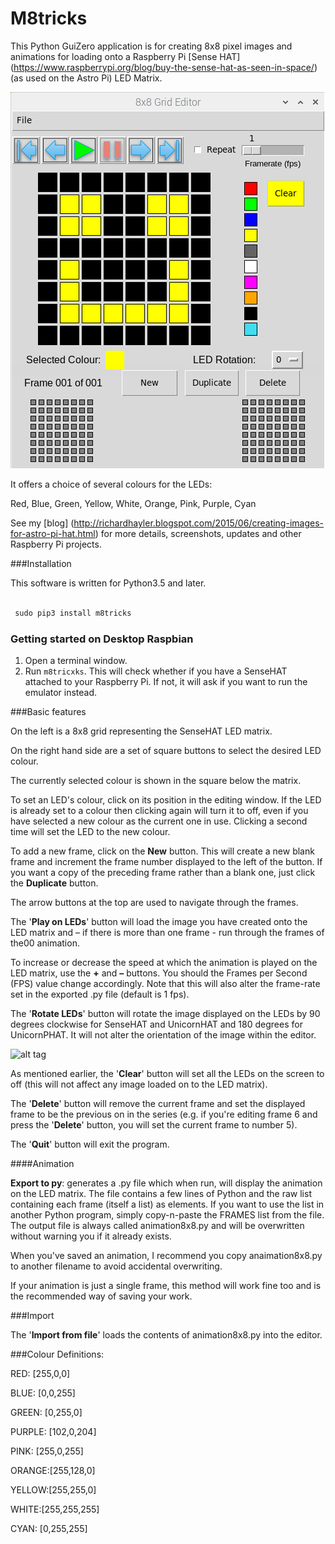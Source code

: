 # M8tricks

This Python GuiZero application is for creating 8x8 pixel images and animations for loading onto a Raspberry Pi [Sense HAT] (https://www.raspberrypi.org/blog/buy-the-sense-hat-as-seen-in-space/) (as used on the Astro Pi) LED Matrix.

![alt tag](https://raw.githubusercontent.com/topshed/m8tricks/master/readme_images/m8tricks1.png)

It offers a choice of several colours for the LEDs:

Red, Blue, Green, Yellow, White, Orange, Pink, Purple, Cyan


See my [blog] (http://richardhayler.blogspot.com/2015/06/creating-images-for-astro-pi-hat.html) for more details, screenshots, updates and other Raspberry Pi projects.

###Installation

This software is written for Python3.5 and later.

```Python

 sudo pip3 install m8tricks

 ```

### Getting started on Desktop Raspbian

1. Open a terminal window.
2. Run `m8tricxks`. This will check whether if you have a SenseHAT attached to your Raspberry Pi. If not, it will ask if you want to run the emulator instead.


###Basic features

On the left is a 8x8 grid representing the SenseHAT LED matrix.

On the right hand side are a set of square buttons to select the desired LED colour.

The currently selected colour is shown in the square below the matrix.

To set an LED's colour, click on its position in the editing window. If the LED is already set to a colour then clicking again will turn it to off, even if you have selected a new colour as the current one in use. Clicking a second time will set the LED to the new colour.

To add a new frame, click on the **New** button. This will create a new blank frame and increment the frame number displayed to the left of the button. If you want a copy of the preceding frame rather than a blank one, just click the **Duplicate**  button.

The arrow buttons at the top are used to navigate through the frames.


The '**Play on LEDs**' button will load the image you have created onto the LED matrix and – if there is more than one frame - run through the frames of the00 animation.

To increase or decrease the speed at which the animation is played on the LED matrix, use the **+** and **–** buttons. You should the Frames per Second (FPS) value change accordingly. Note that this will also alter the frame-rate set in the exported .py file (default is 1 fps).

The '**Rotate LEDs**' button will rotate the image displayed on the LEDs by 90 degrees clockwise for SenseHAT and UnicornHAT and 180 degrees for UnicornPHAT. It will not alter the orientation of the image within the editor.

![alt tag](https://raw.githubusercontent.com/topshed/RPi_8x8GridDraw/master/GUI-phat.png)

As mentioned earlier, the '**Clear**' button will set all the LEDs on the screen to off (this will not affect any image loaded on to the LED matrix).

The '**Delete**' button will remove the current frame and set the displayed frame to be the previous on in the series (e.g. if you're editing frame 6 and press the '**Delete**' button, you will set the current frame to number 5).

The '**Quit**' button will exit the program.

####Animation

**Export to py**: generates a .py file which when run, will display the animation on the LED matrix. The file contains a few lines of Python and the raw list containing each frame (itself a list) as elements. If you want to use the list in another Python program, simply copy-n-paste the FRAMES list from the file. The output file is always called animation8x8.py and will be overwritten without warning you if it already exists.

When you've saved an animation, I recommend you copy anaimation8x8.py to another filename to avoid accidental overwriting.  

If your animation is just a single frame, this method will work fine too and is the recommended way of saving your work.

###Import

The '**Import from file**' loads the contents of animation8x8.py into the editor.  

###Colour Definitions:

RED: [255,0,0]

BLUE: [0,0,255]

GREEN: [0,255,0]

PURPLE: [102,0,204]

PINK: [255,0,255]

ORANGE:[255,128,0]

YELLOW:[255,255,0]

WHITE:[255,255,255]

CYAN: [0,255,255]
